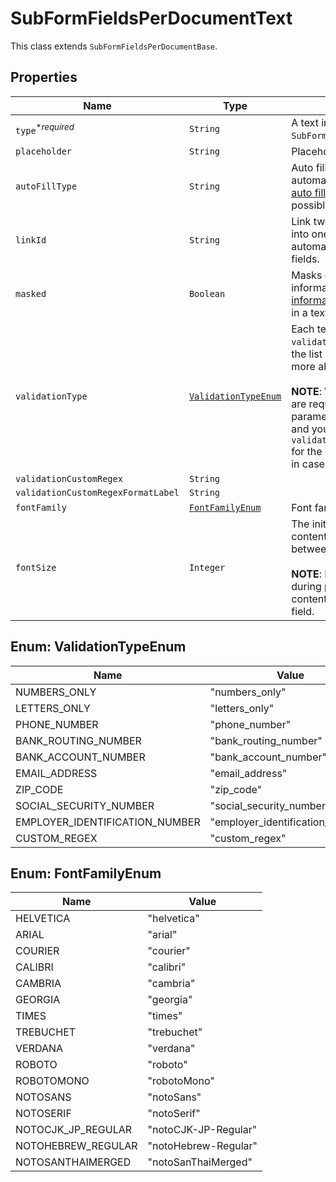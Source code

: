 

# SubFormFieldsPerDocumentText

This class extends `SubFormFieldsPerDocumentBase`.

## Properties

Name | Type | Description | Notes
------------ | ------------- | ------------- | -------------
| `type`<sup>*_required_</sup> | ```String``` |  A text input field. Use the `SubFormFieldsPerDocumentText` class.  |  |
| `placeholder` | ```String``` |  Placeholder value for text field.  |  |
| `autoFillType` | ```String``` |  Auto fill type for populating fields automatically. Check out the list of [auto fill types](/api/reference/constants/#auto-fill-types) to learn more about the possible values.  |  |
| `linkId` | ```String``` |  Link two or more text fields. Enter data into one linked text field, which automatically fill all other linked text fields.  |  |
| `masked` | ```Boolean``` |  Masks entered data. For more information see [Masking sensitive information](https://faq.hellosign.com/hc/en-us/articles/360040742811-Masking-sensitive-information). `true` for masking the data in a text field, otherwise `false`.  |  |
| `validationType` | [```ValidationTypeEnum```](#ValidationTypeEnum) |  Each text field may contain a `validation_type` parameter. Check out the list of [validation types](https://faq.hellosign.com/hc/en-us/articles/217115577) to learn more about the possible values.<br><br>**NOTE**: When using `custom_regex` you are required to pass a second parameter `validation_custom_regex` and you can optionally provide `validation_custom_regex_format_label` for the error message the user will see in case of an invalid value.  |  |
| `validationCustomRegex` | ```String``` |    |  |
| `validationCustomRegexFormatLabel` | ```String``` |    |  |
| `fontFamily` | [```FontFamilyEnum```](#FontFamilyEnum) |  Font family for the field.  |  |
| `fontSize` | ```Integer``` |  The initial px font size for the field contents. Can be any integer value between `7` and `49`. <br><br>**NOTE**: Font size may be reduced during processing in order to fit the contents within the dimensions of the field.  |  |



## Enum: ValidationTypeEnum

Name | Value
---- | -----
| NUMBERS_ONLY | &quot;numbers_only&quot; |
| LETTERS_ONLY | &quot;letters_only&quot; |
| PHONE_NUMBER | &quot;phone_number&quot; |
| BANK_ROUTING_NUMBER | &quot;bank_routing_number&quot; |
| BANK_ACCOUNT_NUMBER | &quot;bank_account_number&quot; |
| EMAIL_ADDRESS | &quot;email_address&quot; |
| ZIP_CODE | &quot;zip_code&quot; |
| SOCIAL_SECURITY_NUMBER | &quot;social_security_number&quot; |
| EMPLOYER_IDENTIFICATION_NUMBER | &quot;employer_identification_number&quot; |
| CUSTOM_REGEX | &quot;custom_regex&quot; |



## Enum: FontFamilyEnum

Name | Value
---- | -----
| HELVETICA | &quot;helvetica&quot; |
| ARIAL | &quot;arial&quot; |
| COURIER | &quot;courier&quot; |
| CALIBRI | &quot;calibri&quot; |
| CAMBRIA | &quot;cambria&quot; |
| GEORGIA | &quot;georgia&quot; |
| TIMES | &quot;times&quot; |
| TREBUCHET | &quot;trebuchet&quot; |
| VERDANA | &quot;verdana&quot; |
| ROBOTO | &quot;roboto&quot; |
| ROBOTOMONO | &quot;robotoMono&quot; |
| NOTOSANS | &quot;notoSans&quot; |
| NOTOSERIF | &quot;notoSerif&quot; |
| NOTOCJK_JP_REGULAR | &quot;notoCJK-JP-Regular&quot; |
| NOTOHEBREW_REGULAR | &quot;notoHebrew-Regular&quot; |
| NOTOSANTHAIMERGED | &quot;notoSanThaiMerged&quot; |



